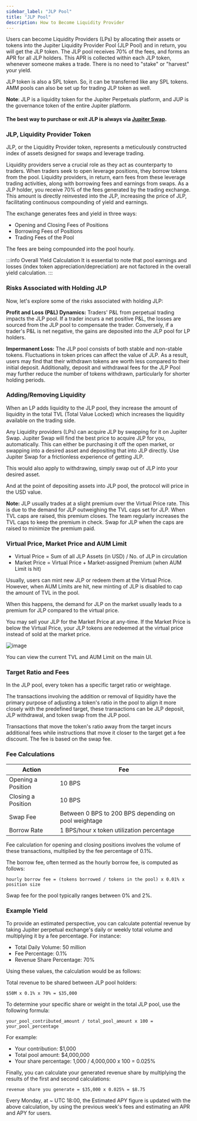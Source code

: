```yaml
---
sidebar_label: "JLP Pool"
title: "JLP Pool"
description: How to Become Liquidity Provider
---
```


Users can become Liquidity Providers (LPs) by allocating their assets or tokens into the Jupiter Liquidity Provider Pool (JLP Pool) and in return, you will get the JLP token. The JLP pool receives 70% of the fees, and forms an APR for all JLP holders. This APR is collected within each JLP token, whenever someone makes a trade. There is no need to "stake" or "harvest" your yield.

JLP token is also a SPL token. So, it can be transferred like any SPL tokens. AMM pools can also be set up for trading JLP token as well.

**Note**: JLP is a liquidity token for the Jupiter Perpetuals platform, and JUP is the governance token of the entire Jupiter platform.

#### The best way to purchase or exit JLP is always via [Jupiter Swap](https://jup.ag/swap/USDC-JLP).

### JLP, Liquidity Provider Token

JLP, or the Liquidity Provider token, represents a meticulously constructed index of assets designed for swaps and leverage trading.

Liquidity providers serve a crucial role as they act as counterparty to traders. When traders seek to open leverage positions, they borrow tokens from the pool. Liquidity providers, in return, earn fees from these leverage trading activities, along with borrowing fees and earnings from swaps. As a JLP holder, you receive 70% of the fees generated by the trading exchange. This amount is directly reinvested into the JLP, increasing the price of JLP, facilitating continuous compounding of yield and earnings.

The exchange generates fees and yield in three ways:
- Opening and Closing Fees of Positions
- Borrowing Fees of Positions
- Trading Fees of the Pool

The fees are being compounded into the pool hourly.

:::info Overall Yield Calculation
It is essential to note that pool earnings and losses (index token appreciation/depreciation) are not factored in the overall yield calculation.
:::

### Risks Associated with Holding JLP

Now, let's explore some of the risks associated with holding JLP:

**Profit and Loss (P&L) Dynamics:** Traders' P&L from perpetual trading impacts the JLP pool. If a trader incurs a net positive P&L, the losses are sourced from the JLP pool to compensate the trader. Conversely, if a trader's P&L is net negative, the gains are deposited into the JLP pool for LP holders.

**Impermanent Loss:** The JLP pool consists of both stable and non-stable tokens. Fluctuations in token prices can affect the value of JLP. As a result, users may find that their withdrawn tokens are worth less compared to their initial deposit. Additionally, deposit and withdrawal fees for the JLP Pool may further reduce the number of tokens withdrawn, particularly for shorter holding periods.

### Adding/Removing Liquidity

When an LP adds liquidity to the JLP pool, they increase the amount of liquidity in the total TVL (Total Value Locked) which increases the liquidity available on the trading side.

Any Liquidity providers (LPs) can acquire JLP by swapping for it on Jupiter Swap. Jupiter Swap will find the best price to acquire JLP for you, automatically. This can either be purchasing it off the open market, or swapping into a desired asset and depositing that into JLP directly. Use Jupiter Swap for a frictionless experience of getting JLP.

This would also apply to withdrawing, simply swap out of JLP into your desired asset.

And at the point of depositing assets into JLP pool, the protocol will price in the USD value.

**Note:** JLP usually trades at a slight premium over the Virtual Price rate. This is due to the demand for JLP outweighing the TVL caps set for JLP. When TVL caps are raised, this premium closes. The team regularly increases the TVL caps to keep the premium in check. Swap for JLP when the caps are raised to minimize the premium paid.

### Virtual Price, Market Price and AUM Limit

* Virtual Price = Sum of all JLP Assets (in USD) / No. of JLP in circulation
* Market Price = Virtual Price + Market-assigned Premium (when AUM Limit is hit)

Usually, users can mint new JLP or redeem them at the Virtual Price. However, when AUM Limits are hit, new minting of JLP is disabled to cap the amount of TVL in the pool.

When this happens, the demand for JLP on the market usually leads to a premium for JLP compared to the virtual price.

You may sell your JLP for the Market Price at any-time. If the Market Price is below the Virtual Price, your JLP tokens are redeemed at the virtual price instead of sold at the market price.

![image](https://github.com/jup-ag/space-station/assets/155345966/666557fa-a60c-4060-a586-6aaeb1539b31)

You can view the current TVL and AUM Limit on the main UI.


### Target Ratio and Fees

In the JLP pool, every token has a specific target ratio or weightage.

The transactions involving the addition or removal of liquidity have the primary purpose of adjusting a token's ratio in the pool to align it more closely with the predefined target, these transactions can be JLP deposit, JLP withdrawal, and token swap from the JLP pool.

Transactions that move the token's ratio away from the target incurs additional fees while instructions that move it closer to the target get a fee discount. The fee is based on the swap fee.

### Fee Calculations

| Action | Fee |
|---|---|
| Opening a Position | 10 BPS |
| Closing a Position | 10 BPS |
| Swap Fee | Between 0 BPS to 200 BPS depending on pool weightage |
| Borrow Rate | 1 BPS/hour x token utilization percentage |

Fee calculation for opening and closing positions involves the volume of these transactions, multiplied by the fee percentage of 0.1%.

The borrow fee, often termed as the hourly borrow fee, is computed as follows:

```
hourly borrow fee = (tokens borrowed / tokens in the pool) x 0.01% x position size
```

Swap fee for the pool typically ranges between 0% and 2%.

### Example Yield

To provide an estimated perspective, you can calculate potential revenue by taking Jupiter perpetual exchange's daily or weekly total volume and multiplying it by a fee percentage. For instance:

* Total Daily Volume: 50 million
* Fee Percentage: 0.1%
* Revenue Share Percentage: 70%

Using these values, the calculation would be as follows:

Total revenue to be shared between JLP pool holders:

```
$50M x 0.1% x 70% = $35,000
```

To determine your specific share or weight in the total JLP pool, use the following formula:

```
your_pool_contributed_amount / total_pool_amount x 100 = your_pool_percentage
```

For example:

* Your contribution: $1,000
* Total pool amount: $4,000,000
* Your share percentage: 1,000 / 4,000,000 x 100 = 0.025%

Finally, you can calculate your generated revenue share by multiplying the results of the first and second calculations:

```
revenue share you generate = $35,000 x 0.025% = $8.75
```

Every Monday, at ~ UTC 18:00, the Estimated APY figure is updated with the above calculation, by using the previous week's fees and estimating an APR and APY for users.

